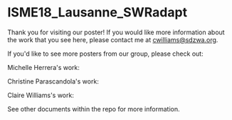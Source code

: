 # ISME18_Lausanne_SWRadapt


Thank you for visiting our poster! If you would like more information about the work that you see here, please contact me at cwilliams@sdzwa.org.

If you'd like to see more posters from our group, please check out:

Michelle Herrera's work:

Christine Parascandola's work:

Claire Williams's work: 


See other documents within the repo for more information.

